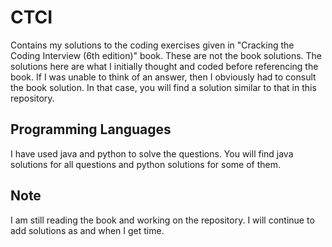 # CTCI
Contains my solutions to the coding exercises given in "Cracking the Coding Interview (6th edition)" book.
These are not the book solutions. The solutions here are what I initially thought and coded before referencing the book.
If I was unable to think of an answer, then I obviously had to consult the book solution. In that case, you will find a solution similar to that in this repository.

## Programming Languages ##

I have used java and python to solve the questions. You will find java solutions for all questions and python solutions for some of them.

## Note ##
I am still reading the book and working on the repository. I will continue to add solutions as and when I get time.
